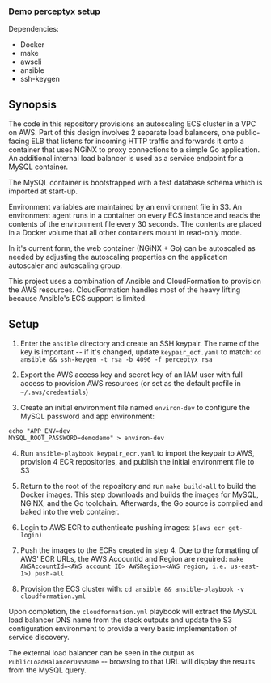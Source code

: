 ### Demo perceptyx setup

Dependencies:  
- Docker
- make
- awscli
- ansible
- ssh-keygen

## Synopsis

The code in this repository provisions an autoscaling ECS cluster in a VPC on AWS. Part of this design involves 2 separate load balancers, one public-facing ELB that listens for incoming HTTP traffic and forwards it onto a container that uses NGiNX to proxy connections to a simple Go application. An additional internal load balancer is used as a service endpoint for a MySQL container.

The MySQL container is bootstrapped with a test database schema which is imported at start-up.

Environment variables are maintained by an environment file in S3. An environment agent runs in a container on every ECS instance and reads the contents of the environment file every 30 seconds. The contents are placed in a Docker volume that all other containers mount in read-only mode.

In it's current form, the web container (NGiNX + Go) can be autoscaled as needed by adjusting the autoscaling properties on the application autoscaler and autoscaling group.

This project uses a combination of Ansible and CloudFormation to provision the AWS resources. CloudFormation handles most of the heavy lifting because Ansible's ECS support is limited.

## Setup

1. Enter the `ansible` directory and create an SSH keypair. The name of the key is important -- if it's changed, update `keypair_ecf.yaml` to match: `cd ansible && ssh-keygen -t rsa -b 4096 -f perceptyx_rsa`

2. Export the AWS access key and secret key of an IAM user with full access to provision AWS resources (or set as the default profile in `~/.aws/credentials`)

3. Create an initial environment file named `environ-dev` to configure the MySQL password and app environment:  
```
echo "APP_ENV=dev  
MYSQL_ROOT_PASSWORD=demodemo" > environ-dev
```

4. Run `ansible-playbook keypair_ecr.yaml` to import the keypair to AWS, provision 4 ECR repositories, and publish the initial environment file to S3

5. Return to the root of the repository and run `make build-all` to build the Docker images. This step downloads and builds the images for MySQL, NGiNX, and the Go toolchain. Afterwards, the Go source is compiled and baked into the web container.

6. Login to AWS ECR to authenticate pushing images: `$(aws ecr get-login)`

7. Push the images to the ECRs created in step 4. Due to the formatting of AWS' ECR URLs, the AWS AccountId and Region are required: `make AWSAccountId=<AWS account ID> AWSRegion=<AWS region, i.e. us-east-1>) push-all`

8. Provision the ECS cluster with: `cd ansible && ansible-playbook -v cloudformation.yml`

Upon completion, the `cloudformation.yml` playbook will extract the MySQL load balancer DNS name from the stack outputs and update the S3 configuration environment to provide a very basic implementation of service discovery.

The external load balancer can be seen in the output as `PublicLoadBalancerDNSName` -- browsing to that URL will display the results from the MySQL query.



